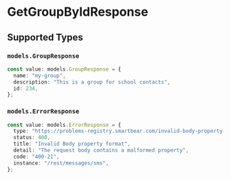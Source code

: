 # GetGroupByIdResponse


## Supported Types

### `models.GroupResponse`

```typescript
const value: models.GroupResponse = {
  name: "my-group",
  description: "This is a group for school contacts",
  id: 234,
};
```

### `models.ErrorResponse`

```typescript
const value: models.ErrorResponse = {
  type: "https://problems-registry.smartbear.com/invalid-body-property-format",
  status: 400,
  title: "Invalid Body property format",
  detail: "The request body contains a malformed property",
  code: "400-21",
  instance: "/rest/messages/sms",
};
```

